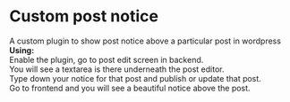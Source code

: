 # Custom post notice
A custom plugin to show post notice above a particular post in wordpress<br />
<strong>Using:</strong><br />
Enable the plugin, go to post edit screen in backend.<br />
You will see a textarea is there underneath the post editor.<br />
Type down your notice for that post and publish or update that post.<br />
Go to frontend and you will see a beautiful notice above the post.<br />
